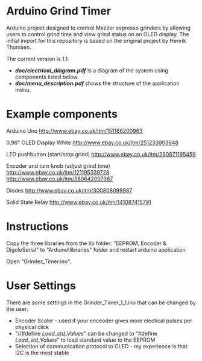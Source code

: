 # Arduino Grind Timer
Arduino project designed to control Mazzer espresso grinders by allowing users to control grind time and view grind status on an OLED display. The initial import for this repository is based on the original project by Henrik Thomsen.

The current version is 1.1.

* ***doc/electrical_diagram.pdf*** is a diagram of the system using components listed below.
* ***doc/menu_description.pdf*** shows the structure of the application menu.

# Example components

Arduino Uno
http://www.ebay.co.uk/itm/151166200963

0,96" OLED Display White
http://www.ebay.co.uk/itm/251233903648

LED pushbutton (start/stop grind)
http://www.ebay.co.uk/itm/280871195459

Encoder and turn knob (adjust grind time)
http://www.ebay.co.uk/itm/121195339728
http://www.ebay.co.uk/itm/380642097967

Diodes
http://www.ebay.co.uk/itm/300808099987

Solid State Relay
http://www.ebay.co.uk/itm/141087415791

# Instructions
Copy the three libraries from the lib folder: "EEPROM, Encoder & DigoleSerial" to "Arduino\libraries" folder and restart arduino application

Open "Grinder_Timer.ino".

# User Settings

There are some settings in the Grinder_Timer_1_1.ino that can be changed by the user:

* Encoder Scaler - used if your enceoder gives more electical pulses per physical click
* "//#define _Load_std_Values_" can be changed to "#define _Load_std_Values_" to load standard value to the EEPROM
* Selection of communication protocol to OLED - my experience is that I2C is the most stable	
